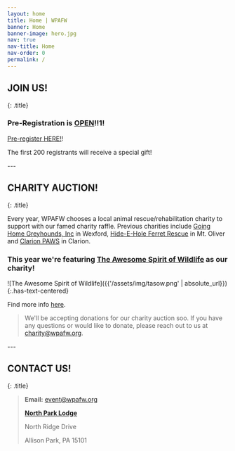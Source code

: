 ```yaml
---
layout: home
title: Home | WPAFW
banner: Home
banner-image: hero.jpg
nav: true
nav-title: Home
nav-order: 0
permalink: /
---
```


<section class="section">

## JOIN US!
{: .title}

### Pre-Registration is [OPEN](/registration)!!1!

[Pre-register HERE!](/registration)!

The first 200 registrants will receive a special gift!

</section>
---
<section class="section">

## CHARITY AUCTION!
{: .title}

Every year, WPAFW chooses a local animal rescue/rehabilitation charity to support with our famed charity raffle. Previous charities include [Going Home Greyhounds, Inc](https://www.goinghomegreyhounds.org/) in Wexford, [Hide-E-Hole Ferret Rescue](https://hide-e-hole.com/) in Mt. Oliver and [Clarion PAWS](http://www.clarionpaws.org/) in Clarion. 

### This year we're featuring **[The Awesome Spirit of Wildlife](https://tasow.org)** as our charity!

![The Awesome Spirit of Wildlife]({{'/assets/img/tasow.png' | absolute_url}})
{:.has-text-centered}

Find more info [here](/charity).

>We'll be accepting donations for our charity auction soo. If you have any questions or would like to donate, please reach out to us at [charity@wpafw.org](mailto:charity@wpafw.org).

</section>
---
<section class="section">

## CONTACT US!
{: .title}

>**Email:** [event@wpafw.org](mailto:event@wpafw.org)
>
>[**North Park Lodge**](https://goo.gl/maps/o1S7uUwtQZ2aN6wi9)
>
>North Ridge Drive
>
>Allison Park, PA 15101

</section>

